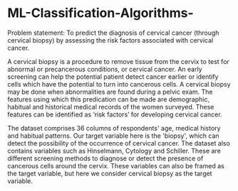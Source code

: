 # ML-Classification-Algorithms-
Problem statement: To predict the diagnosis of cervical cancer (through cervical biopsy) by assessing the risk factors associated with cervical cancer.

A cervical biopsy is a procedure to remove tissue from the cervix to test for abnormal or precancerous conditions, or cervical cancer. An early screening can help the potential patient detect cancer earlier or identify cells 
which have the potential to turn into cancerous cells. A cervical biopsy may be done when abnormalities are found during a pelvic exam. The features using which 
this predication can be made are demographic, habitual and historical medical records of the women surveyed. These features can be identified as ‘risk factors’ 
for developing cervical cancer.

The dataset comprises 36 columns of respondents' age, medical history and habitual patterns. Our target variable here 
is the 'biopsy', which can detect the possibility of the occurrence of cervical cancer. The dataset also contains variables such as Hinselmann, Cytology and 
Schiller. These are different screening methods to diagnose or detect the presence of cancerous cells around the cervix. These variables can also be framed as the 
target variable, but here we consider cervical biopsy as the target variable.
